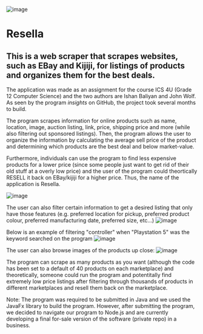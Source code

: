 ![image](https://user-images.githubusercontent.com/43831507/100688976-8fa11c00-3351-11eb-9cea-e5cf2cb69e52.png)

# Resella

## This is a web scraper that scrapes websites, such as EBay and Kijiji, for listings of products and organizes them for the best deals.

The application was made as an assignment for the course ICS 4U (Grade 12 Computer Science) and the two authors are Ishan Baliyan and John Wolf. As seen by the program *insights* on GitHub, the project took several months to build.

The program scrapes information for online products such as name, location, image, auction listing, link, price, shipping price and more (while also filtering out sponsored listings).
Then, the program allows the user to organize the information by calculating the average sell price of the product and determining which products are the best deal and below market-value.

Furthermore, individuals can use the program to find less expensive products for a lower price (since some people just want to get rid of their old stuff at a overly low price) and the user of the program could theortically RESELL it back on EBay/kijiji for a higher price.
Thus, the name of the application is Resella.

![image](https://user-images.githubusercontent.com/43831507/100687724-d04b6600-334e-11eb-99d9-f282f6096103.png)

The user can also filter certain information to get a desired listing that only have those features (e.g. preferred location for pickup, preferred product colour, preferred manufacturing date, preferred size, etc...)
![image](https://user-images.githubusercontent.com/43831507/100688399-40a6b700-3350-11eb-874f-748954ad93e1.png)

Below is an example of filtering "controller" when "Playstation 5" was the keyword searched on the program
![image](https://user-images.githubusercontent.com/43831507/100688065-7a2af280-334f-11eb-88d2-3334a46b66ef.png)

The user can also browse images of the products up close:
![image](https://user-images.githubusercontent.com/43831507/100687838-0b4d9980-334f-11eb-83b4-06dae67b484d.png)

The program can scrape as many products as you want (although the code has been set to a default of 40 products on each marketplace) and theoretically, someone could run the program and potentitally find extremely low price listings after filtering through thousands of products in different marketplaces and resell them back on the marketplace.

Note: The program was required to be submitted in Java and we used the JavaFx library to build the program. However, after submitting the program, we decided to navigate our program to Node.js and are currently developing a final for-sale version of the software (private repo) in a business.


